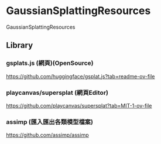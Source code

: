 # GaussianSplattingResources
GaussianSplattingResources

## Library
### gsplats.js (網頁)(OpenSource)
https://github.com/huggingface/gsplat.js?tab=readme-ov-file
### playcanvas/supersplat (網頁Editor)
https://github.com/playcanvas/supersplat?tab=MIT-1-ov-file
### assimp (匯入匯出各類模型檔案)
https://github.com/assimp/assimp
